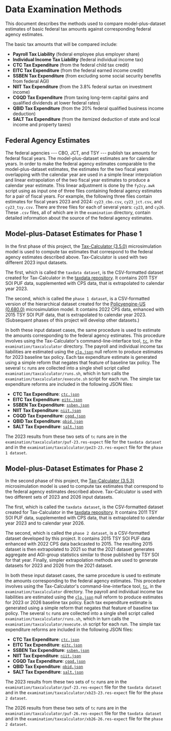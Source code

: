 Data Examination Methods
========================

This document describes the methods used to compare model-plus-dataset
estimates of basic federal tax amounts against corresponding federal
agency estimates.

The basic tax amounts that will be compared include:
* **Payroll Tax Liability** (federal employee plus employer share)
* **Individual Income Tax Liability** (federal individual income tax)
* **CTC Tax Expenditure** (from the federal child tax credit)
* **EITC Tax Expenditure** (from the federal earned income credit)
* **SSBEN Tax Expenditure** (from excluding some social security benefits from federal AGI)
* **NIIT Tax Expenditure** (from the 3.8% federal surtax on investment income)
* **CGQD Tax Expenditure** (from taxing long-term capital gains and qualified dividends at lower federal rates)
* **QBID Tax Expenditure** (from the 20% federal qualified business income deduction)
* **SALT Tax Expenditure** (from the itemized deduction of state and local income and property taxes)

Federal Agency Estimates
------------------------

The federal agencies --- CBO, JCT, and TSY --- publish tax amounts for
federal fiscal years.  The model-plus-dataset estimates are for
calendar years.  In order to make the federal agency estimates
comparable to the model-plus-dataset estimates, the estimates for the
two fiscal years overlapping with the calendar year are used in a
simple linear interpolation and linear extrapolation of the two fiscal
year estimates to produce a calendar year estimate.  This linear
adjustment is done by the `fy2cy.awk` script using as input one of
three files containing federal agency estimates for a pair of fiscal years.
For example, the following three files contain estimates for fiscal years 2023
and 2024: `cy23_cbo.csv`, `cy23_jct.csv`, and `cy23_tsy.csv`.  There are
three files for each of several years: `cy23`, and `cy26`.
These `.csv` files, all of which are in the `examination` directory,
contain detailed information about the source of the federal agency
estimates.

Model-plus-Dataset Estimates for Phase 1
----------------------------------------

In the first phase of this project, the
[Tax-Calculator (3.5.0)](https://github.com/PSLmodels/Tax-Calculator)
microsimulation model is used to compute tax estimates that correspond
to the federal agency estimates described above.  Tax-Calculator is
used with two different 2023 input datasets.

The first, which is called the `taxdata dataset`, is the CSV-formatted
dataset created for Tax-Calculator in the [taxdata
repository](https://github.com/PSLmodels/taxdata).  It contains 2011
TSY SOI PUF data, supplemented with CPS data, that is extrapolated to
calendar year 2023.

The second, which is called the `phase 1 dataset`, is a CSV-formatted
version of the hierarchical dataset created for the [Policyengine-US
(0.680.0)](https://github.com/PolicyEngine/policyengine-us)
microsimulation model.  It contains 2022 CPS data, enhanced with 2015
TSY SOI PUF data, that is extrapolated to calendar year 2023.
(Subsequent phases of this project will develop other datasets.)

In both these input dataset cases, the same procedure is used to
estimate the amounts corresponding to the federal agency estimates.
This procedure involves using the Tax-Calculator's
command-line-interface tool,
[`tc`](https://taxcalc.pslmodels.org/guide/cli.html), in the
`examination/taxcalculator` directory.  The payroll and individual
income tax liabilities are estimated using the
[`clp.json`](./taxcalculator/clp.json) null reform to produce
estimates for 2023 baseline tax policy.  Each tax expenditure estimate
is generated using a simple reform that negates that feature of
baseline tax policy.  The several `tc` runs are collected into a
single shell script called `examination/taxcalculator/runs.sh`, which
in turn calls the `examination/taxcalculator/execute.sh` script for
each run.  The simple tax expenditure reforms are included in the
following JSON files:

* **CTC Tax Expenditure**: [`ctc.json`](./taxcalculator/ctc.json)
* **EITC Tax Expenditure**: [`eitc.json`](./taxcalculator/eitc.json)
* **SSBEN Tax Expenditure**: [`ssben.json`](./taxcalculator/ssben.json)
* **NIIT Tax Expenditure**: [`niit.json`](./taxcalculator/niit.json)
* **CGQD Tax Expenditure**: [`cgqd.json`](./taxcalculator/cgqd.json)
* **QBID Tax Expenditure**: [`qbid.json`](./taxcalculator/qbid.json)
* **SALT Tax Expenditure**: [`salt.json`](./taxcalculator/salt.json)

The 2023 results from these two sets of `tc` runs are in the
`examination/taxcalculator/puf-23.res-expect` file for the
`taxdata dataset` and in the
`examination/taxcalculator/pe23-23.res-expect` file for the
`phase 1 dataset`.


Model-plus-Dataset Estimates for Phase 2
----------------------------------------

In the second phase of this project, the
[Tax-Calculator (3.5.3)](https://github.com/PSLmodels/Tax-Calculator)
microsimulation model is used to compute tax estimates that correspond
to the federal agency estimates described above.  Tax-Calculator is
used with two different sets of 2023 and 2026 input datasets.

The first, which is called the `taxdata dataset`, is the CSV-formatted
dataset created for Tax-Calculator in the [taxdata
repository](https://github.com/PSLmodels/taxdata).  It contains 2011
TSY SOI PUF data, supplemented with CPS data, that is extrapolated to
calendar year 2023 and to calendar year 2026.

The second, which is called the `phase 2 dataset`, is a CSV-formatted
dataset developed by this project.  It contains 2015 TSY SOI PUF data
enhanced with 2022 CPS data backcasted to 2015.  The resulting 2015
dataset is then extrapolated to 2021 so that the 2021 dataset
generates aggregate and AGI-group statistics similar to those
published by TSY SOI for that year.  Finally, simpler extrapolation
methods are used to generate datasets for 2023 and 2026 from the 2021
dataset.

In both these input dataset cases, the same procedure is used to
estimate the amounts corresponding to the federal agency estimates.
This procedure involves using the Tax-Calculator's
command-line-interface tool,
[`tc`](https://taxcalc.pslmodels.org/guide/cli.html), in the
`examination/taxcalculator` directory.  The payroll and individual
income tax liabilities are estimated using the
[`clp.json`](./taxcalculator/clp.json) null reform to produce
estimates for 2023 or 2026 baseline tax policy.  Each tax expenditure
estimate is generated using a simple reform that negates that feature
of baseline tax policy.  The several `tc` runs are collected into a
single shell script called `examination/taxcalculator/runs.sh`, which
in turn calls the `examination/taxcalculator/execute.sh` script for
each run.  The simple tax expenditure reforms are included in the
following JSON files:

* **CTC Tax Expenditure**: [`ctc.json`](./taxcalculator/ctc.json)
* **EITC Tax Expenditure**: [`eitc.json`](./taxcalculator/eitc.json)
* **SSBEN Tax Expenditure**: [`ssben.json`](./taxcalculator/ssben.json)
* **NIIT Tax Expenditure**: [`niit.json`](./taxcalculator/niit.json)
* **CGQD Tax Expenditure**: [`cgqd.json`](./taxcalculator/cgqd.json)
* **QBID Tax Expenditure**: [`qbid.json`](./taxcalculator/qbid.json)
* **SALT Tax Expenditure**: [`salt.json`](./taxcalculator/salt.json)

The 2023 results from these two sets of `tc` runs are in the
`examination/taxcalculator/puf-23.res-expect` file for the
`taxdata dataset` and in the
`examination/taxcalculator/xb23-23.res-expect` file for the
`phase 2 dataset`.

The 2026 results from these two sets of `tc` runs are in the
`examination/taxcalculator/puf-26.res-expect` file for the
`taxdata dataset` and in the
`examination/taxcalculator/xb26-26.res-expect` file for the
`phase 2 dataset`.
